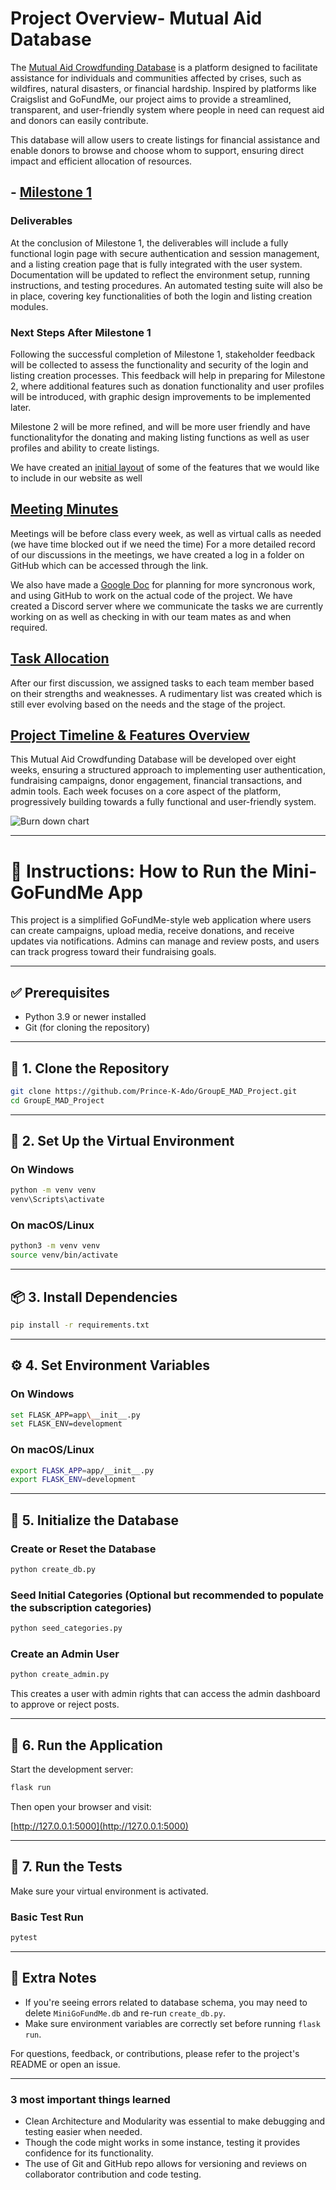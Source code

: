 # Project Overview- Mutual Aid Database

The [Mutual Aid Crowdfunding Database](Project%20Details.md) is a platform designed to facilitate assistance for individuals and communities affected by crises, such as wildfires, natural disasters, or financial hardship. Inspired by platforms like Craigslist and GoFundMe, our project aims to provide a streamlined, transparent, and user-friendly system where people in need can request aid and donors can easily contribute.

This database will allow users to create listings for financial assistance and enable donors to browse and choose whom to support, ensuring direct impact and efficient allocation of resources.

## - [Milestone 1](milestones/Milestone1.md)

### Deliverables

At the conclusion of Milestone 1, the deliverables will include a fully functional login page with secure authentication and session management, and a listing creation page that is fully integrated with the user system. Documentation will be updated to reflect the environment setup, running instructions, and testing procedures. An automated testing suite will also be in place, covering key functionalities of both the login and listing creation modules.

### Next Steps After Milestone 1

Following the successful completion of Milestone 1, stakeholder feedback will be collected to assess the functionality and security of the login and listing creation processes. This feedback will help in preparing for Milestone 2, where additional features such as donation functionality and user profiles will be introduced, with graphic design improvements to be implemented later.

Milestone 2 will be more refined, and will be more user friendly and have functionalityfor the donating and making listing functions as well as user profiles and ability to create listings. 

We have created an [initial layout](Initial_Mockup.md) of some of the features that we would like to include in our website as well


## [Meeting Minutes](Weekly_Meetings.md)

Meetings will be before class every week, as well as virtual calls as needed (we have time blocked out if we need the time)
For a more detailed record of our discussions in the meetings, we have created a log in a folder on GitHub which can be accessed through the link.

We also have made a [Google Doc](https://docs.google.com/document/d/1AGj9YwZyZUyJDiuea-FdOafA8IYKDKXiPMp5zLLlWQ0/edit?usp=sharing) for planning for more syncronous work, and using GitHub to work on the actual code of the project. We have created a Discord server where we communicate the tasks we are currently working on as well as checking in with our team mates as and when required.

## [Task Allocation](TaskAllocation.md)

After our first discussion, we assigned tasks to each team member based on their strengths and weaknesses. A rudimentary list was created which is still ever evolving based on the needs and the stage of the project.

## [Project Timeline & Features Overview](User%20Stories.md)

This Mutual Aid Crowdfunding Database will be developed over eight weeks, ensuring a structured approach to implementing user authentication, fundraising campaigns, donor engagement, financial transactions, and admin tools. Each week focuses on a core aspect of the platform, progressively building towards a fully functional and user-friendly system.

![Burn down chart](https://github.com/Prince-K-Ado/GroupE_MAD_Project/blob/main/chartweek2.png)

---

# 📘 Instructions: How to Run the Mini-GoFundMe App

This project is a simplified GoFundMe-style web application where users can create campaigns, upload media, receive donations, and receive updates via notifications. Admins can manage and review posts, and users can track progress toward their fundraising goals.

---

## ✅ Prerequisites

- Python 3.9 or newer installed
- Git (for cloning the repository)

---

## 🔧 1. Clone the Repository

```bash
git clone https://github.com/Prince-K-Ado/GroupE_MAD_Project.git
cd GroupE_MAD_Project
```

---

## 🔨 2. Set Up the Virtual Environment

### On Windows

```bash
python -m venv venv
venv\Scripts\activate
```

### On macOS/Linux

```bash
python3 -m venv venv
source venv/bin/activate
```

---

## 📦 3. Install Dependencies

```bash
pip install -r requirements.txt
```

---

## ⚙️ 4. Set Environment Variables

### On Windows

```bash
set FLASK_APP=app\__init__.py
set FLASK_ENV=development
```

### On macOS/Linux

```bash
export FLASK_APP=app/__init__.py
export FLASK_ENV=development
```

---

## 🧱 5. Initialize the Database

### Create or Reset the Database

```bash
python create_db.py
```

### Seed Initial Categories (Optional but recommended to populate the subscription categories)

```bash
python seed_categories.py
```

### Create an Admin User

```bash
python create_admin.py
```

This creates a user with admin rights that can access the admin dashboard to approve or reject posts.

---

## 🚀 6. Run the Application

Start the development server:

```bash
flask run
```

Then open your browser and visit:

[http://127.0.0.1:5000](http://127.0.0.1:5000)

---

## 🧪 7. Run the Tests

Make sure your virtual environment is activated.

### Basic Test Run
```bash
pytest
```

---

## 📘 Extra Notes

- If you're seeing errors related to database schema, you may need to delete `MiniGoFundMe.db` and re-run `create_db.py`.
- Make sure environment variables are correctly set before running `flask run`.

For questions, feedback, or contributions, please refer to the project's README or open an issue.

---
### 3 most important things learned

- Clean Architecture and Modularity was essential to make debugging and testing easier when needed.
- Though the code might works in some instance, testing it provides confidence for its functionality.
- The use of Git and GitHub repo allows for versioning and reviews on collaborator contribution and code testing.

